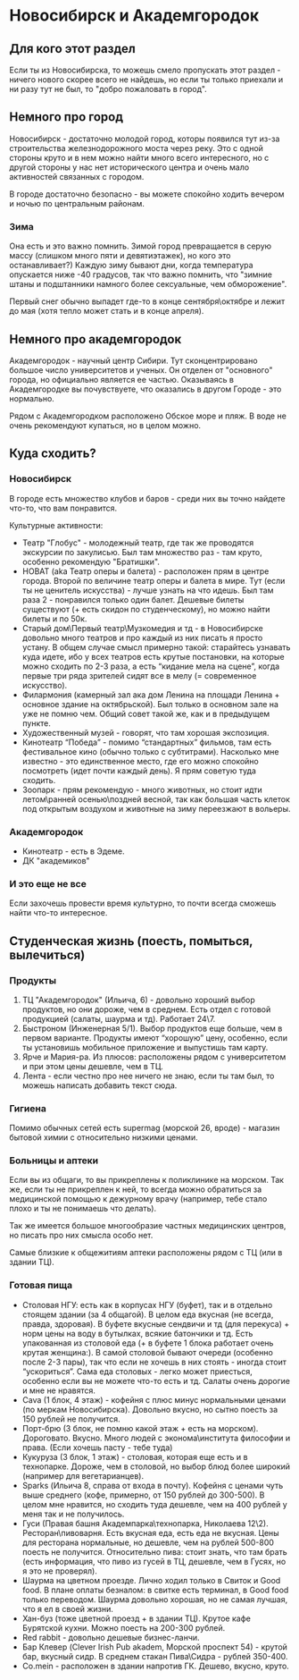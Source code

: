 # Новосибирск и Академгородок
## Для кого этот раздел
Если ты из Новосибирска, то можешь смело пропускать этот раздел - ничего нового скорее всего не найдешь, но если ты только приехали и ни разу тут не был, то "добро пожаловать в город". 

## Немного про город
Новосибирск - достаточно молодой город, которы появился тут из-за строительства железнодорожного моста через реку. Это с одной стороны круто и в нем можно найти много всего интересного, но с другой стороны у нас нет исторического центра и очень мало активностей связанных с городом. 

В городе достаточно безопасно - вы можете спокойно ходить вечером и ночью по центральным районам. 

### Зима
Она есть и это важно помнить. Зимой город превращается в серую массу (слишком много пяти и девятиэтажек), но кого это останавливает?) Каждую зиму бывают дни, когда температура опускается ниже -40 градусов, так что важно помнить, что "зимние штаны и подштанники намного более сексуальные, чем обморожение".

Первый снег обычно выпадет где-то в конце сентября\октябре и лежит до мая (хотя тепло может стать и в конце апреля). 

## Немного про академгородок
Академгородок - научный центр Сибири. Тут сконцентрировано большое число университетов и ученых. Он отделен от "основного" города, но официально является ее частью. Оказываясь в Академгородке вы почувствуете, что оказались в другом Городе - это нормально. 

Рядом с Академгородком расположено Обское море и пляж. В воде не очень рекомендуют купаться, но в целом можно. 

## Куда сходить?
### Новосибирск
В городе есть множество клубов и баров - среди них вы точно найдете что-то, что вам понравится.

Культурные активности:
* Театр "Глобус" - молодежный театр, где так же проводятся экскурсии по закулисью. Был там множество раз - там круто, особенно рекомендую "Братишки".
* НОВАТ (aka Театр оперы и балета) - расположен прям в центре города. Второй по величине театр оперы и балета в мире. Тут (если ты не ценитель искусства) - лучше узнать на что идешь. Был там раза 2 - понравился только один балет. Дешевые билеты существуют (+ есть скидон по студенческому), но можно найти билеты и по 50к.
* Старый дом\Первый театр\Музкомедия и тд - в Новосибирске довольно много театров и про каждый из них писать я просто устану. В общем случае смысл примерно такой: старайтесь узнавать куда идете, ибо у всех театров есть крутые постановки, на которые можно сходить по 2-3 раза, а есть “кидание мела на сцене”, когда первые три ряда зрителей сидят все в мелу (= современное искусство).
* Филармония (камерный зал ака дом Ленина на площади Ленина + основное здание на октябрьской). Был только в основном зале на уже не помню чем. Общий совет такой же, как и в предыдущем пункте.
* Художественный музей - говорят, что там хорошая экспозиция. 
* Кинотеатр “Победа” - помимо “стандартных” фильмов, там есть фестивальное кино (обычно только с субтитрами). Насколько мне известно - это единственное место, где его можно спокойно посмотреть (идет почти каждый день). Я прям советую туда сходить.
* Зоопарк - прям рекомендую - много животных, но стоит идти летом\ранней осенью\поздней весной, так как большая часть клеток под открытым воздухом и животные на зиму переезжают в вольеры.

### Академгородок
* Кинотеатр - есть в Эдеме.
* ДК "академиков"

### И это еще не все
Если захочешь провести время культурно, то почти всегда сможешь найти что-то интересное.

## Студенческая жизнь (поесть, помыться, вылечиться)
### Продукты
1. ТЦ "Академгородок" (Ильича, 6) - довольно хороший выбор продуктов, но они дороже, чем в среднем. Есть отдел с готовой продукцией (салаты, шаурма и тд). Работает 24\7.
2. Быстроном (Инженерная 5/1). Выбор продуктов еще больше, чем в первом варианте. Продукты имеют “хорошую” цену, особенно, если ты установишь мобильное приложение и выпустишь там карту.
3. Ярче и Мария-ра. Из плюсов: расположены рядом с университетом и при этом цены дешевле, чем в ТЦ. 
4. Лента - если честно про нее ничего не знаю, если ты там был, то можешь написать добавить текст сюда.

### Гигиена
Помимо обычных сетей есть supermag (морской 26, вроде) - магазин бытовой химии с относительно низкими ценами.

### Больницы и аптеки
Если вы из общаги, то вы прикреплены к поликлинике на морском. Так же, если ты не прикреплен к ней, то всегда можно обратиться за медицинской помощью к дежурному врачу (например, тебе стало плохо и ты не понимаешь что делать).

Так же имеется большое многообразие частных медицинских центров, но писать про них смысла особо нет.

Самые близкие к общежитиям аптеки расположены рядом с ТЦ (или в здании ТЦ). 

### Готовая пища
* Столовая НГУ: есть как в корпусах НГУ (буфет), так и в отдельно стоящем здании (за 4 общагой). В целом еда вкусная (не всегда, правда, здоровая). В буфете вкусные сендвичи и тд (для перекуса) + норм цены на воду в бутылках, всякие батончики и тд. Есть упакованная из столовой еда (+ в буфете 1 блока работает очень крутая женщина:). В самой столовой бывают очереди (особенно после 2-3 пары), так что если не хочешь в них стоять - иногда стоит “ускориться”. Сама еда столовых - легко может приесться, особенно если вы не можете что-то есть и тд. Салаты очень дорогие и мне не нравятся. 
* Cava (1 блок, 4 этаж) - кофейня с плюс минус нормальными ценами (по меркам Новосибирска). Довольно вкусно, но сытно поесть за 150 рублей не получится. 
* Порт-брю (3 блок, не помню какой этаж + есть на морском). Дороговато. Вкусно. Много людей с эконома\института философии и права. (Если хочешь пасту - тебе туда)
* Кукуруза (3 блок, 1 этаж) - столовая, которая еще есть и в технопарке. Дороже, чем в столовой, но выбор блюд более широкий (например для вегетарианцев).
* Sparks (Ильича 8, справа от входа в почту). Кофейня с ценами чуть выше среднего (кофе, примерно, от 150 рублей до 300-500). В целом мне нравится, но сходить туда дешевле, чем на 400 рублей у меня так и не получилось.
* Гуси (Правая башня Академпарка\технопарка, Николаева 12\2). Ресторан\пивоварня. Есть вкусная еда, есть еда не вкусная. Цены для ресторана нормальные, но дешевле, чем на рублей 500-800 поесть не получится. Относительно пива: стоит знать, что там брать (есть информация, что пиво из гусей в ТЦ, дешевле, чем в Гусях, но я это не проверял).
* Шаурма на цветном проезде. Лично ходил только в Свиток и Good food. В плане оплаты безналом: в свитке есть терминал, в Good food только переводом. Шаурма довольно хорошая, но не самая лучшая, что я ел в своей жизни.
* Хан-буз (тоже цветной проезд + в здании ТЦ). Крутое кафе Бурятской кухни. Можно поесть на 200-300 рублей. 
* Red rabbit - довольно дешевые бизнес-ланчи.
* Бар Клевер (Clever Irish Pub akadem, Морской проспект 54) - крутой бар, вкусный сидр. В среднем стакан Пива\Сидра - рублей 350-400.
* Co.mein - расположен в здании напротив ГК. Дешево, вкусно, круто.




